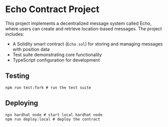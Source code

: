 # Echo Contract Project

This project implements a decentralized message system called Echo, where users can create and retrieve location-based messages. The project includes:

- A Solidity smart contract (`Echo.sol`) for storing and managing messages with position data
- Test suite demonstrating core functionality
- TypeScript configuration for development

## Testing

```shell
npm run test:fork # run the test suite
```

## Deploying

```shell
npx hardhat node # start local hardhat node
npm run deploy:local # deploy the contract
```

